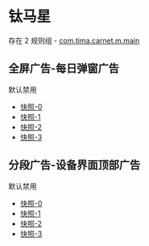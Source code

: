 # 钛马星

存在 2 规则组 - [com.tima.carnet.m.main](/src/apps/com.tima.carnet.m.main.ts)

## 全屏广告-每日弹窗广告

默认禁用

- [快照-0](https://i.gkd.li/i/12654432)
- [快照-1](https://i.gkd.li/i/13507746)
- [快照-2](https://i.gkd.li/i/13508074)
- [快照-3](https://i.gkd.li/i/13508041)

## 分段广告-设备界面顶部广告

默认禁用

- [快照-0](https://i.gkd.li/i/13508030)
- [快照-1](https://i.gkd.li/i/13508115)
- [快照-2](https://i.gkd.li/i/13508102)
- [快照-3](https://i.gkd.li/i/13508072)
